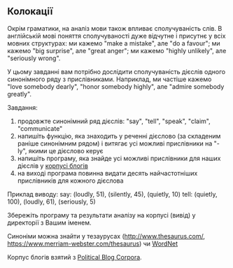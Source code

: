 ## Колокації

Окрім граматики, на аналіз мови також впливає сполучуваність слів. В англійській мові поняття сполучуваності дуже відчутне і присутнє у всіх мовних структурах: ми кажемо "make a mistake", але "do a favour"; ми кажемо "big surprise", але "great anger"; ми кажемо "highly unlikely", але "seriously wrong".

У цьому завданні вам потрібно дослідити сполучуваність дієслів одного синонімного ряду з прислівниками. Наприклад, ми частіше кажемо "love somebody dearly", "honor somebody highly", але "admire somebody greatly".

Завдання:
1. продовжте синонімний ряд дієслів: "say", "tell", "speak", "claim", "communicate"
2. напишіть функцію, яка знаходить у реченні дієслово (за складеним раніше синонімним рядом) і витягає усі можливі прислівники на "-ly", якими це дієслово керує
3. напишіть програму, яка знайде усі можливі прислівники для наших дієслів у [корпусі блогів](blog2008.txt)
4. на виході програма повинна видати десять найчастотніших прислівників для кожного дієслова

Приклад виводу:
say: (loudly, 51), (silently, 45), (quietly, 10)
tell: (quietly, 100), (loudly, 61), (seriously, 5)

Збережіть програму та результати аналізу на корпусі (вивід) у директорії з Вашим іменем.

Синоніми можна знайти у тезаурусах (http://www.thesaurus.com/, https://www.merriam-webster.com/thesaurus) чи [WordNet](http://wordnetweb.princeton.edu/perl/webwn)

Корпус блогів взятий з [Political Blog Corpora](http://www.cs.cmu.edu/~ark/blog-data/).
